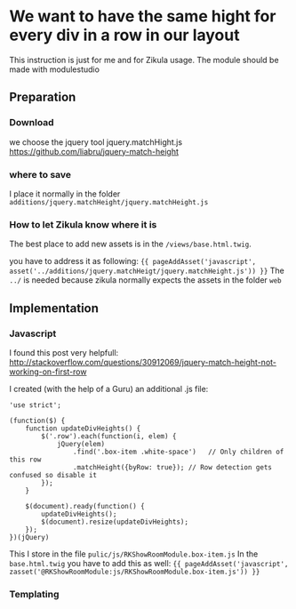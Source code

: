 # We want to have the same hight for every div in a row in our layout
This instruction is just for me and for Zikula usage. The module should be made with modulestudio

## Preparation

### Download
we choose the jquery tool jquery.matchHight.js
https://github.com/liabru/jquery-match-height

### where to save
I place it normally in the folder ``additions/jquery.matchHeight/jquery.matchHeight.js``

### How to let Zikula know where it is
The best place to add new assets is in the ``/views/base.html.twig``.

you have to address it as following:
``{{ pageAddAsset('javascript', asset('../additions/jquery.matchHeigt/jquery.matchHeight.js')) }}``
The ``../`` is needed because zikula normally expects the assets in the folder ``web``

## Implementation

### Javascript
I found this post very helpfull:
http://stackoverflow.com/questions/30912069/jquery-match-height-not-working-on-first-row

I created (with the help of a Guru) an additional .js file:

````
'use strict';

(function($) {
    function updateDivHeights() {
        $('.row').each(function(i, elem) {
            jQuery(elem)
                .find('.box-item .white-space')   // Only children of this row
                .matchHeight({byRow: true}); // Row detection gets confused so disable it
        });
    }

    $(document).ready(function() {
        updateDivHeights();
        $(document).resize(updateDivHeights);
    });
})(jQuery)
````

This I store in the file ``pulic/js/RKShowRoomModule.box-item.js``
In the ``base.html.twig`` you have to add this as well:
``{{ pageAddAsset('javascript', zasset('@RKShowRoomModule:js/RKShowRoomModule.box-item.js')) }}``

### Templating


